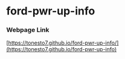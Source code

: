 # ford-pwr-up-info


### Webpage Link

[https://tonesto7.github.io/ford-pwr-up-info/](https://tonesto7.github.io/ford-pwr-up-info)